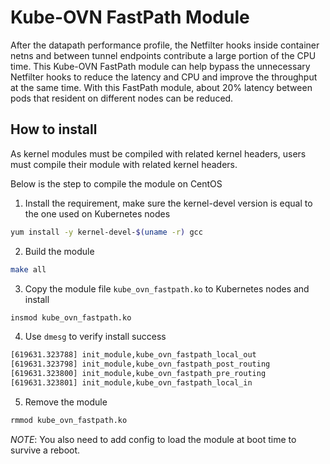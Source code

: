 # Kube-OVN FastPath Module

After the datapath performance profile, the Netfilter hooks inside container netns and between tunnel endpoints contribute
a large portion of the CPU time. This Kube-OVN FastPath module can help bypass the unnecessary Netfilter hooks to reduce 
the latency and CPU and improve the throughput at the same time. With this FastPath module, about 20% latency between 
pods that resident on different nodes can be reduced.

## How to install

As kernel modules must be compiled with related kernel headers, users must compile their module with related kernel headers.

Below is the step to compile the module on CentOS

1. Install the requirement, make sure the kernel-devel version is equal to the one used on Kubernetes nodes
```bash
yum install -y kernel-devel-$(uname -r) gcc
```

2. Build the module
```bash
make all
```

3. Copy the module file `kube_ovn_fastpath.ko` to Kubernetes nodes and install
```bash
insmod kube_ovn_fastpath.ko
```

4. Use `dmesg` to verify install success
```bash
[619631.323788] init_module,kube_ovn_fastpath_local_out
[619631.323798] init_module,kube_ovn_fastpath_post_routing
[619631.323800] init_module,kube_ovn_fastpath_pre_routing
[619631.323801] init_module,kube_ovn_fastpath_local_in
```

5. Remove the module
```bash
rmmod kube_ovn_fastpath.ko
```

*NOTE*: You also need to add config to load the module at boot time to survive a reboot.
